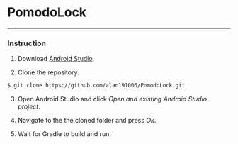 # PomodoLock

---

### Instruction

1. Download [Android Studio](https://developer.android.com/studio?gclid=CjwKCAjwg4SpBhAKEiwAdyLwvJIK_XjDcs9wN-ankIWBFgN2sMbg1GcFJo7Pvvv7u6vAhTDnsvmERxoCKbwQAvD_BwE&gclsrc=aw.ds).

2. Clone the repository.

```bash
$ git clone https://github.com/alan191006/PomodoLock.git
```

3. Open Android Studio and click _Open and existing Android Studio project_.

4. Navigate to the the cloned folder and press _Ok_.

5. Wait for Gradle to build and run.
